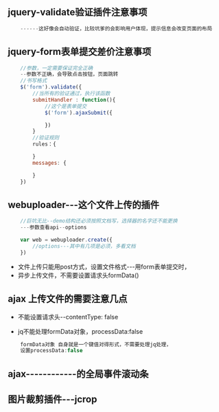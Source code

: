 ## jquery-validate验证插件注意事项

```js
    ------这好像会自动验证，比较坑爹的会影响用户体现，提示信息会改变页面的布局
```

## jquery-form表单提交差价注意事项

```js
    //参数，一定需要保证完全正确
    --参数不正确，会导致点击按钮，页面跳转
    //书写格式
    $('form').validate({
        //当所有的验证通过，执行该函数
        submitHandler : function(){
            //这个是表单提交
            $('form').ajaxSubmit({

            })
        }
        //验证规则
        rules：{

        }
        messages: {

        }
    })
```

## webuploader---这个文件上传的插件

```js
    //巨坑无比--demo结构还必须按照文档写，选择器的名字还不能更换
    ---参数查看api--options 

    var web = webuploader.create({
        //options---其中有几项是必须，多看文档
    })
```

- 文件上传只能用post方式，设置文件格式---用form表单提交时，
- 异步上传文件，不需要设置请求头formData()


## ajax 上传文件的需要注意几点

- 不能设置请求头--contentType: false

- jq不能处理formData对象，processData:false

```js
    formData对象 自身就是一个键值对得形式，不需要处理jq处理，
    设置processData:false
```


## ajax------------的全局事件滚动条


## 图片裁剪插件---jcrop